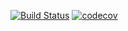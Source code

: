[![Build Status](https://travis-ci.org/bespalov0928/job4j_tracker.svg?branch=master)](https://travis-ci.org/bespalov0928/job4j_tracker)
[![codecov](https://codecov.io/gh/bespalov0928/job4j_tracker/branch/master/graph/badge.svg?token=WCQNKU0BRN)](https://codecov.io/gh/bespalov0928/job4j_tracker)




